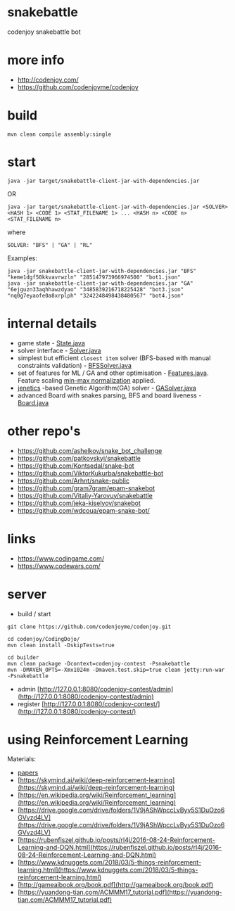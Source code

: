 # snakebattle
codenjoy snakebattle bot

# more info
- http://codenjoy.com/
- https://github.com/codenjoyme/codenjoy

# build
```
mvn clean compile assembly:single
```

# start
```
java -jar target/snakebattle-client-jar-with-dependencies.jar
```
OR
```
java -jar target/snakebattle-client-jar-with-dependencies.jar <SOLVER> <HASH 1> <CODE 1> <STAT_FILENAME 1> ... <HASH n> <CODE n> <STAT_FILENAME n>
```
where 
```
SOLVER: "BFS" | "GA" | "RL"
```
Examples:
```
java -jar snakebattle-client-jar-with-dependencies.jar "BFS" "keme1dgf50kkvavrwzln" "285147973966974500" "bot1.json"
java -jar snakebattle-client-jar-with-dependencies.jar "GA" "6ejguzn33aqhhawzdyao" "3485839216718225428" "bot3.json" "nq0g7eyaofe0a8xrplph" "3242248498438480567" "bot4.json"
```

# internal details
- game state - [State.java](src/main/java/com/github/illya13/snakebattle/State.java)
- solver interface - [Solver.java](src/main/java/com/github/illya13/snakebattle/Solver.java) 
- simplest but efficient `closest item` solver (BFS-based with manual constraints validation) - [BFSSolver.java](src/main/java/com/github/illya13/snakebattle/solver/BFSSolver.java)
- set of features for ML / GA and other optimisation - [Features.java](src/main/java/com/github/illya13/snakebattle/solver/Features.java). Feature scaling [min-max normalization](https://en.m.wikipedia.org/wiki/Feature_scaling#Rescaling_(min-max_normalization)) applied.  
- [jenetics](http://jenetics.io/) -based Genetic Algorithm(GA) solver - [GASolver.java](src/main/java/com/github/illya13/snakebattle/solver/GASolver.java)
- advanced Board with snakes parsing, BFS and board liveness - [Board.java](src/main/java/com/github/illya13/snakebattle/board/Board.java)

# other repo's
- https://github.com/ashelkov/snake_bot_challenge
- https://github.com/patkovskyi/snakebattle
- https://github.com/Kontsedal/snake-bot
- https://github.com/ViktorKukurba/snakebattle-bot
- https://github.com/Arhnt/snake-public
- https://github.com/gram7gram/epam-snakebot
- https://github.com/Vitaliy-Yarovuy/snakebattle
- https://github.com/jeka-kiselyov/snakebot
- https://github.com/wdcoua/epam-snake-bot/

# links
- https://www.codingame.com/
- https://www.codewars.com/

# server
- build / start
```
git clone https://github.com/codenjoyme/codenjoy.git

cd codenjoy/CodingDojo/
mvn clean install -DskipTests=true

cd builder
mvn clean package -Dcontext=codenjoy-contest -Psnakebattle
mvn -DMAVEN_OPTS=-Xmx1024m -Dmaven.test.skip=true clean jetty:run-war -Psnakebattle
```
- admin [http://127.0.0.1:8080/codenjoy-contest/admin](http://127.0.0.1:8080/codenjoy-contest/admin)
- register [http://127.0.0.1:8080/codenjoy-contest/](http://127.0.0.1:8080/codenjoy-contest/) 

# using Reinforcement Learning
Materials:
- [papers](papers)
- [https://skymind.ai/wiki/deep-reinforcement-learning](https://skymind.ai/wiki/deep-reinforcement-learning)
- [https://en.wikipedia.org/wiki/Reinforcement_learning](https://en.wikipedia.org/wiki/Reinforcement_learning)
- [https://drive.google.com/drive/folders/1V9jAShWpccLvByv5S1DuOzo6GVvzd4LV](https://drive.google.com/drive/folders/1V9jAShWpccLvByv5S1DuOzo6GVvzd4LV)
- [https://rubenfiszel.github.io/posts/rl4j/2016-08-24-Reinforcement-Learning-and-DQN.html](https://rubenfiszel.github.io/posts/rl4j/2016-08-24-Reinforcement-Learning-and-DQN.html)
- [https://www.kdnuggets.com/2018/03/5-things-reinforcement-learning.html](https://www.kdnuggets.com/2018/03/5-things-reinforcement-learning.html)
- [http://gameaibook.org/book.pdf](http://gameaibook.org/book.pdf)
- [https://yuandong-tian.com/ACMMM17_tutorial.pdf](https://yuandong-tian.com/ACMMM17_tutorial.pdf)